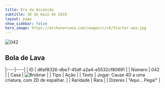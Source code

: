 ```yaml
---
title: Era da Ascensão
subtitle: 30 de maio de 2019
layout: page
show_sidebar: false
hero_image: https://archonarcana.com/images/c/c6/Starter-aoa.jpg
---
```


![042](https://cdn.keyforgegame.com/media/card_front/pt/435_042_63QXCF88HXGV_pt.png)

## Bola de Lava

|----|----|
| ID | d6ef8326-dbe7-45df-a2a4-e5532cf80691 |
| Número | 042 |
| Casa | ![Brobnar](https://archonarcana.com/images/thumb/e/e0/Brobnar.png/22px-Brobnar.png "Brobnar") |
| Tipo | Ação |
| Texto | Jogar: Cause 4D a uma criatura, com 2D de espalhar. |
| Raridade | Rara |
| Dizeres | “Aqui… Pega!” |
